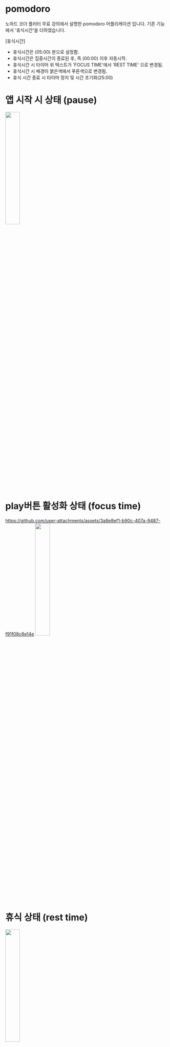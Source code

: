 # pomodoro

노마드 코더 플러터 무료 강의에서 설명한 pomodoro 어플리케이션 입니다.
기존 기능에서 '휴식시간'을 더하였습니다. 

[휴식시간]
 - 휴식시간은 (05:00) 분으로 설정함.
 - 휴식시간은 집중시간이 종료된 후, 즉 (00:00) 이후 자동시작.
 - 휴식시간 시 타이머 위 텍스트가 'FOCUS TIME'에서 'REST TIME' 으로 변경됨.
 - 휴식시간 시 배경이 붉은색에서 푸른색으로 변경됨.
 - 휴식 시간 종료 시 타이머 정지 및 시간 초기화(25:00)

# 앱 시작 시 상태 (pause)
<img src = "https://github.com/user-attachments/assets/b6f9f75b-4d47-4892-a4d3-ef73714c9742" width="30%" height="30%">

# play버튼 활성화 상태 (focus time)
https://github.com/user-attachments/assets/3a8e8ef1-b90c-407a-9487-f91f08c8e14e
<img src = "https://github.com/user-attachments/assets/3a8e8ef1-b90c-407a-9487-f91f08c8e14e" width="30%" height="30%">

# 휴식 상태 (rest time)
<img src = "https://github.com/user-attachments/assets/0e68d81e-0187-49ea-9c3c-bc7f2f55f7d8" width="30%" height="30%">

